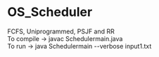 # OS_Scheduler </br>
 FCFS, Uniprogrammed, PSJF and RR </br>
 To compile -> javac Schedulermain.java </br>
 To run -> java Schedulermain --verbose input1.txt </br>
